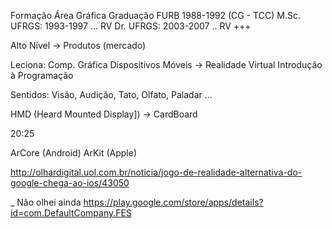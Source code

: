 Formação Área Gráfica
Graduação FURB 1988-1992 (CG - TCC)
M.Sc. UFRGS: 1993-1997 ... RV
Dr. UFRGS: 2003-2007 .. RV +++ 

Alto Nível -> Produtos (mercado)

Leciona:
Comp. Gráfica
Dispositivos Móveis -> Realidade Virtual
Introdução à Programação


Sentidos:
Visão, Audição, Tato, Olfato, Paladar ...

HMD (Heard Mounted Display]) -> CardBoard

20:25

ArCore (Android)
ArKit (Apple)

http://olhardigital.uol.com.br/noticia/jogo-de-realidade-alternativa-do-google-chega-ao-ios/43050

_ Não olhei ainda
https://play.google.com/store/apps/details?id=com.DefaultCompany.FES
